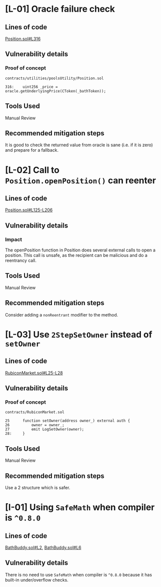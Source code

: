 # [L-01] Oracle failure check
## Lines of code
[Position.sol#L316](https://github.com/code-423n4/2023-04-rubicon/blob/main/contracts/utilities/poolsUtility/Position.sol#L316)
## Vulnerability details
### Proof of concept
````solidity
contracts/utilities/poolsUtility/Position.sol

316:    uint256 _price = oracle.getUnderlyingPrice(CToken(_bathToken));
````
## Tools Used
Manual Review
## Recommended mitigation steps
It is good to check the returned value from oracle is sane (i.e. if it is zero) and prepare for a fallback.

# [L-02] Call to `Position.openPosition()` can reenter
## Lines of code
[Position.sol#L125-L206](https://github.com/code-423n4/2023-04-rubicon/blob/main/contracts/utilities/poolsUtility/Position.sol#L125-L206)
## Vulnerability details
### Impact
The openPosition function in Position does several external calls to open a position. This call is unsafe, as the recipient can be malicious and do a reentrancy call.
## Tools Used
Manual Review
## Recommended mitigation steps
Consider adding a `nonReentrant` modifier to the method.

# [L-03] Use `2StepSetOwner` instead of `setOwner`
## Lines of code
[RubiconMarket.sol#L25-L28](https://github.com/code-423n4/2023-04-rubicon/blob/main/contracts/RubiconMarket.sol#L25-L28)
## Vulnerability details
### Proof of concept
````solidity
contracts/RubiconMarket.sol

25      function setOwner(address owner_) external auth {
26          owner = owner_;
27          emit LogSetOwner(owner);
28:     }
````
## Tools Used
Manual Review
## Recommended mitigation steps
Use a 2 structure which is safer.

# [I-01] Using `SafeMath` when compiler is `^0.8.0`
## Lines of code
[BathBuddy.sol#L2](https://github.com/code-423n4/2023-04-rubicon/blob/main/contracts/periphery/BathBuddy.sol#L2), [BathBuddy.sol#L6](https://github.com/code-423n4/2023-04-rubicon/blob/main/contracts/periphery/BathBuddy.sol#L6)
## Vulnerability details
There is no need to use `SafeMath` when compiler is `^0.8.0` because it has built-in under/overflow checks.